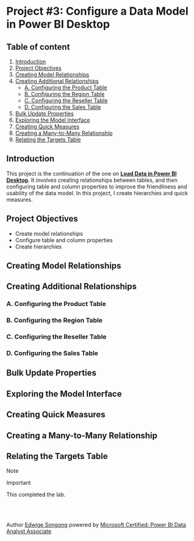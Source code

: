 # Project #3: Configure a Data Model in Power BI Desktop

## Table of content
1. [Introduction](#Introduction)
2. [Project Objectives](#Project-Objectives)
3. [Creating Model Relationships](#Creating-model-relationships)
4. [Creating Additional Relationships](#Creating-additional-relationships)
   * [A. Configuring the Product Table](#C-Configuring-the-Product-table)
   * [B. Configuring the Region Table](#A-Configuring-the-region-table)
   * [C. Configuring the Reseller Table](#D-Configuring-the-Reseller-table)
   * [D. Configuring the Sales Table](#F-Configuring-the-Sales-table)
5. [Bulk Update Properties](#Bulk-Update-Properties)
6. [Exploring the Model Interface](#Exploring-the-model-interface)
7. [Creating Quick Measures](#Creating-quick-measures)
8. [Creating a Many-to-Many Relationship](#Creating-a-many-to-many-relationship)
9. [Relating the Targets Table](#Relating-the-Targets-table)

## Introduction
This project is the continuation of the one on [**Load Data in Power BI Desktop**](https://github.com/Songonge/Learning-Power-BI/blob/main/Project%202%3A%20Load%20Data%20in%20Power%20BI%20Desktop.md). It involves 
creating relationships between tables, and then configuring table and column properties to improve the friendliness and usability of the data model. In this project, I create hierarchies and quick measures.

## Project Objectives
*	Create model relationships
*	Configure table and column properties
*	Create hierarchies

## Creating Model Relationships



## Creating Additional Relationships



### A. Configuring the Product Table 



### B. Configuring the Region Table



### C. Configuring the Reseller Table



### D. Configuring the Sales Table




## Bulk Update Properties 




## Exploring the Model Interface 




## Creating Quick Measures 




## Creating a Many-to-Many Relationship 




## Relating the Targets Table 



> [!NOTE]
>  

 

 

> [!IMPORTANT]
>  
 



This completed the lab.



</br></br>

Author [Edwige Songong](https://github.com/Songonge) powered by [Microsoft Certified: Power BI Data Analyst Associate](https://learn.microsoft.com/en-us/credentials/certifications/data-analyst-associate/?practice-assessment-type=certification)


